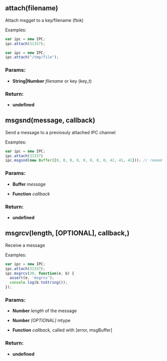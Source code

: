 ## attach(filename)

Attach msgget to a key/filename (ftok)

Examples:
 ```javascript
 var ipc = new IPC;
 ipc.attach(31337);
 ```

 ```javascript
 var ipc = new IPC;
 ipc.attach("/tmp/file");
 ```

### Params: 

* **String|Number** *filename* or key (key_t)

### Return:

* **undefined** 

## msgsnd(message, callback)

Send a message to a previosuly attached IPC channel

Examples:
 ```javascript
 var ipc = new IPC;
 ipc.attach(31337)
 ipc.msgsnd(new Buffer([0, 0, 0, 0, 0, 0, 0, 0, 41, 41, 41])); // remember, at least 8 bytes
 ```

### Params: 

* **Buffer** *message* 

* **Function** *callback* 

### Return:

* **undefined** 

## msgrcv(length, [OPTIONAL], callback,)

Receive a message

Examples:
 ```javascript
 var ipc = new IPC;
 ipc.attach(31337);
 ipc.msgrcv(30, function(e, b) {
   assert(e, 'msgrcv');
   console.log(b.toString());
 });
 ```

### Params: 

* **Number** *length* of the message

* **Number** *[OPTIONAL]* mtype

* **Function** *callback,* called with [error, msgBuffer]

### Return:

* **undefined** 
